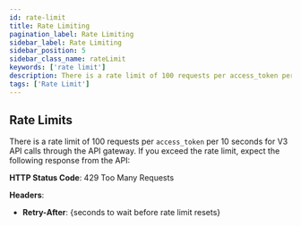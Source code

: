 ```yaml
---
id: rate-limit
title: Rate Limiting
pagination_label: Rate Limiting
sidebar_label: Rate Limiting
sidebar_position: 5
sidebar_class_name: rateLimit
keywords: ['rate limit']
description: There is a rate limit of 100 requests per access_token per 10 seconds for V3 API calls through the API gateway.
tags: ['Rate Limit']
---
```


## Rate Limits

There is a rate limit of 100 requests per `access_token` per 10 seconds for V3 API calls through the API gateway. If you exceed the rate limit, expect the following response from the API:

**HTTP Status Code**: 429 Too Many Requests

**Headers**:

- **Retry-After**: {seconds to wait before rate limit resets}
